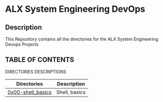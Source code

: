# ALX System Engineering DevOps

## Description
This Repository contains all the directories for the ALX System Engineering Devops Projects

## TABLE OF CONTENTS

DIRECTORIES	DESCRIPTIONS

| Directories | Description |
| --- | --- |
| [0x00-shell_basics](https://github.com/mungwaagu/alx-system_engineering-devops/tree/master/0x00-shell_basics) | Shell, basics |
